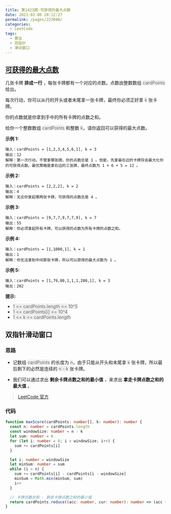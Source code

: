 ```yaml
---
title: 第1423题-可获得的最大点数
date: 2021-02-06 20:12:27
permalink: /pages/223040/
categories:
  - LeetCode
tags:
  - 算法
  - 双指针
  - 滑动窗口
---
```


## [可获得的最大点数](https://leetcode-cn.com/problems/maximum-points-you-can-obtain-from-cards/)

几张卡牌 **排成一行** ，每张卡牌都有一个对应的点数。点数由整数数组 <font style="background: #eee; color: #666;">cardPoints</font> 给出。

每次行动，你可以从行的开头或者末尾拿一张卡牌，最终你必须正好拿 <font style="background: #eee; color: #666;">k</font> 张卡牌。

你的点数就是你拿到手中的所有卡牌的点数之和。

给你一个整数数组 <font style="background: #eee; color: #666;">cardPoints</font> 和整数 <font style="background: #eee; color: #666;">k</font>，请你返回可以获得的最大点数。

<!-- more -->

**示例 1:**

```
输入：cardPoints = [1,2,3,4,5,6,1], k = 3
输出：12
解释：第一次行动，不管拿哪张牌，你的点数总是 1 。但是，先拿最右边的卡牌将会最大化你的可获得点数。最优策略是拿右边的三张牌，最终点数为 1 + 6 + 5 = 12 。
```

**示例 2:**

```
输入：cardPoints = [2,2,2], k = 2
输出：4
解释：无论你拿起哪两张卡牌，可获得的点数总是 4 。
```

**示例 3:**

```
输入：cardPoints = [9,7,7,9,7,7,9], k = 7
输出：55
解释：你必须拿起所有卡牌，可以获得的点数为所有卡牌的点数之和。
```

**示例 4:**

```
输入：cardPoints = [1,1000,1], k = 1
输出：1
解释：你无法拿到中间那张卡牌，所以可以获得的最大点数为 1 。
```

**示例 5:**

```
输入：cardPoints = [1,79,80,1,1,1,200,1], k = 3
输出：202
```

**提示:**

- <font style="background: #eee; color: #666;">1 <= cardPoints.length <= 10^5</font>
- <font style="background: #eee; color: #666;">1 <= cardPoints[i] <= 10^4</font>
- <font style="background: #eee; color: #666;">1 <= k <= cardPoints.length</font>

## 双指针滑动窗口

### 思路

- 记数组 <font style="background: #eee; color: #666;">cardPoints</font> 的长度为 <font style="background: #eee; color: #666;">n</font>，由于只能从开头和末尾拿 <font style="background: #eee; color: #666;">k</font> 张卡牌，所以最后剩下的必然是连续的 <font style="background: #eee; color: #666;">n - k</font> 张卡牌。

- 我们可以通过求出 **剩余卡牌点数之和的最小值** ，来求出 **拿走卡牌点数之和的最大值** 。

> [LeetCode 官方](https://leetcode-cn.com/problems/maximum-points-you-can-obtain-from-cards/solution/ke-huo-de-de-zui-da-dian-shu-by-leetcode-7je9/)

### 代码

```TypeScript
function maxScore(cardPoints: number[], k: number): number {
  const n: number = cardPoints.length
  const windowSize: number = n - k
  let sum: number = 0
  for (let i: number = 0; i < windowSize; i++) {
    sum += cardPoints[i]
  }

  let i: number = windowSize
  let minSum: number = sum
  while (i < n) {
    sum += cardPoints[i] - cardPoints[i - windowSize]
    minSum = Math.min(minSum, sum)
    i++
  }

  // 卡牌点数总和 - 剩余卡牌点数之和的最小值
  return cardPoints.reduce((acc: number, cur: number): number => (acc += cur), 0) - minSum
}
```
